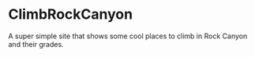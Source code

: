 # ClimbRockCanyon
A super simple site that shows some cool places to climb in Rock Canyon and their grades.
